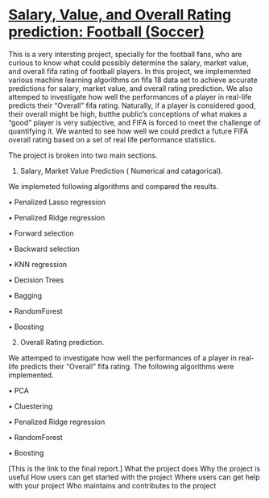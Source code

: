 # [Salary, Value, and Overall Rating prediction: Football (Soccer)](https://github.com/gurungkshitij/fifaPrediction/blob/master/Kshitij-Johe-Fifa.pdf)


This is a very intersting project, specially for the football fans, who are curious to know what could possibly determine the salary, market value, and overall fifa rating of football players. In this project, we implememted various machine learning algorithms on fifa 18 data set to achieve accurate predictions for salary, market value, and overall rating prediction. We also attemped to investigate how well the performances of a player in real-life predicts their “Overall” fifa rating. Naturally, if a player is considered good, their overall might be high, butthe public’s conceptions of what makes a “good” player is very subjective, and FIFA is forced to meet the challenge of quantifying it. We wanted to see how well we could predict a future FIFA overall rating based on a set of real life performance statistics.

The project is broken into two main sections. 

1) Salary, Market Value Prediction ( Numerical and catagorical). 

We implemeted following algorithms and compared the results. 

• Penalized Lasso regression

• Penalized Ridge regression

• Forward selection

• Backward selection

• KNN regression

• Decision Trees

• Bagging

• RandomForest

• Boosting

2) Overall Rating prediction.

We attemped to investigate how well the performances of a player in real-life predicts their “Overall” fifa rating. The following algorithms were implemented. 

• PCA

• Cluestering

• Penalized Ridge regression

• RandomForest

• Boosting






[This is the link to the final report.]
What the project does
Why the project is useful
How users can get started with the project
Where users can get help with your project
Who maintains and contributes to the project
